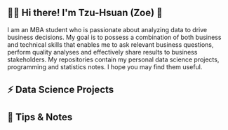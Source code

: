 ## 👩‍💻 Hi there! I'm Tzu-Hsuan (Zoe) 👋 
I am an MBA student who is passionate about analyzing data to drive business decisions. My goal is to possess a combination of both business and technical skills that enables me to ask relevant business questions, perform quality analyses and effectively share results to business stakeholders. My repositories contain my personal data science projects, programming and statistics notes. I hope you may find them useful.

## ⚡ Data Science Projects


## 📝 Tips & Notes


<!--
**tzuhsuancheng/tzuhsuancheng** is a ✨ _special_ ✨ repository because its `README.md` (this file) appears on your GitHub profile.

Here are some ideas to get you started:

- 🔭 I’m currently working on ...
- 🌱 I’m currently learning ...
- 👯 I’m looking to collaborate on ...
- 🤔 I’m looking for help with ...
- 💬 Ask me about ...
- 📫 How to reach me: ...
- 😄 Pronouns: ...
- ⚡ Fun fact: ...
-->
